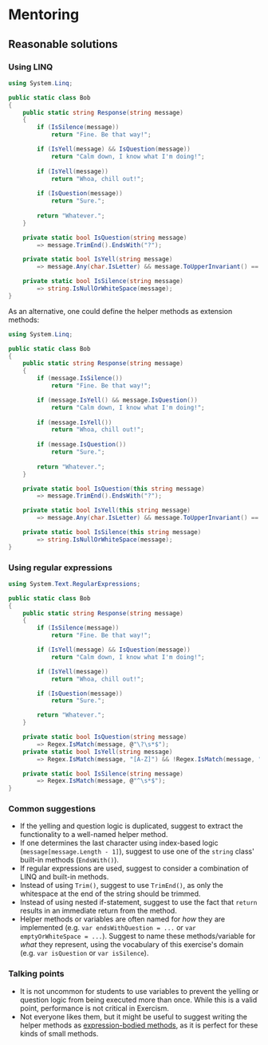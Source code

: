 # Mentoring

## Reasonable solutions

### Using LINQ

```csharp
using System.Linq;

public static class Bob
{
    public static string Response(string message)
    {
        if (IsSilence(message)) 
            return "Fine. Be that way!";

        if (IsYell(message) && IsQuestion(message))
            return "Calm down, I know what I'm doing!";
        
        if (IsYell(message))
            return "Whoa, chill out!";
        
        if (IsQuestion(message))
            return "Sure.";
        
        return "Whatever.";
    }

    private static bool IsQuestion(string message)
        => message.TrimEnd().EndsWith("?");

    private static bool IsYell(string message)
        => message.Any(char.IsLetter) && message.ToUpperInvariant() == message;

    private static bool IsSilence(string message)
        => string.IsNullOrWhiteSpace(message);
}
```

As an alternative, one could define the helper methods as extension methods:

```csharp
using System.Linq;

public static class Bob
{
    public static string Response(string message)
    {
        if (message.IsSilence()) 
            return "Fine. Be that way!";

        if (message.IsYell() && message.IsQuestion())
            return "Calm down, I know what I'm doing!";
        
        if (message.IsYell())
            return "Whoa, chill out!";
        
        if (message.IsQuestion())
            return "Sure.";
        
        return "Whatever.";
    }

    private static bool IsQuestion(this string message)
        => message.TrimEnd().EndsWith("?");

    private static bool IsYell(this string message)
        => message.Any(char.IsLetter) && message.ToUpperInvariant() == message;

    private static bool IsSilence(this string message)
        => string.IsNullOrWhiteSpace(message);
}
```

### Using regular expressions

```csharp
using System.Text.RegularExpressions;

public static class Bob
{
    public static string Response(string message)
    {
        if (IsSilence(message))
            return "Fine. Be that way!";

        if (IsYell(message) && IsQuestion(message))
            return "Calm down, I know what I'm doing!";

        if (IsYell(message))
            return "Whoa, chill out!";

        if (IsQuestion(message))
            return "Sure.";

        return "Whatever.";
    }

    private static bool IsQuestion(string message)
        => Regex.IsMatch(message, @"\?\s*$");
    private static bool IsYell(string message)
        => Regex.IsMatch(message, "[A-Z]") && !Regex.IsMatch(message, "[a-z]");

    private static bool IsSilence(string message)
        => Regex.IsMatch(message, @"^\s*$");
}
```

### Common suggestions

- If the yelling and question logic is duplicated, suggest to extract the functionality to a well-named helper method.
- If one determines the last character using index-based logic (`message[message.Length - 1]`), suggest to use one of the `string` class' built-in methods (`EndsWith()`).
- If regular expressions are used, suggest to consider a combination of LINQ and built-in methods.
- Instead of using `Trim()`, suggest to use `TrimEnd()`, as only the whitespace at the end of the string should be trimmed.
- Instead of using nested if-statement, suggest to use the fact that `return` results in an immediate return from the method.
- Helper methods or variables are often named for _how_ they are implemented (e.g. `var endsWithQuestion = ...` or `var emptyOrWhiteSpace = ...`). Suggest to name these methods/variable for _what_ they represent, using the vocabulary of this exercise's domain (e.g. `var isQuestion` or `var isSilence`).

### Talking points

- It is not uncommon for students to use variables to prevent the yelling or question logic from being executed more than once. While this is a valid point, performance is not critical in Exercism.
- Not everyone likes them, but it might be useful to suggest writing the helper methods as [expression-bodied methods](https://docs.microsoft.com/en-us/dotnet/csharp/programming-guide/statements-expressions-operators/expression-bodied-members#methods), as it is perfect for these kinds of small methods.
